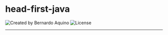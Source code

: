 # head-first-java

<div>
    <img alt="Created by Bernardo Aquino" src="https://img.shields.io/badge/Created%20by-Bernardo%20Aquino-%23f08700">
    <img alt="License" src="https://img.shields.io/badge/license-MIT-%23f08700">
</div>

---
